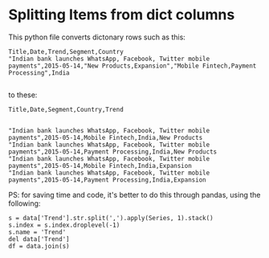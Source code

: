 # Splitting Items from dict columns

This python file converts dictonary rows such as this:
```
Title,Date,Trend,Segment,Country
"Indian bank launches WhatsApp, Facebook, Twitter mobile payments",2015-05-14,"New Products,Expansion","Mobile Fintech,Payment Processing",India


```
to these:

```
Title,Date,Segment,Country,Trend


"Indian bank launches WhatsApp, Facebook, Twitter mobile payments",2015-05-14,Mobile Fintech,India,New Products
"Indian bank launches WhatsApp, Facebook, Twitter mobile payments",2015-05-14,Payment Processing,India,New Products
"Indian bank launches WhatsApp, Facebook, Twitter mobile payments",2015-05-14,Mobile Fintech,India,Expansion
"Indian bank launches WhatsApp, Facebook, Twitter mobile payments",2015-05-14,Payment Processing,India,Expansion

```

PS: for saving time and code, it's better to do this through pandas, using the following:

```
s = data['Trend'].str.split(',').apply(Series, 1).stack()
s.index = s.index.droplevel(-1)
s.name = 'Trend'
del data['Trend']
df = data.join(s)

```

